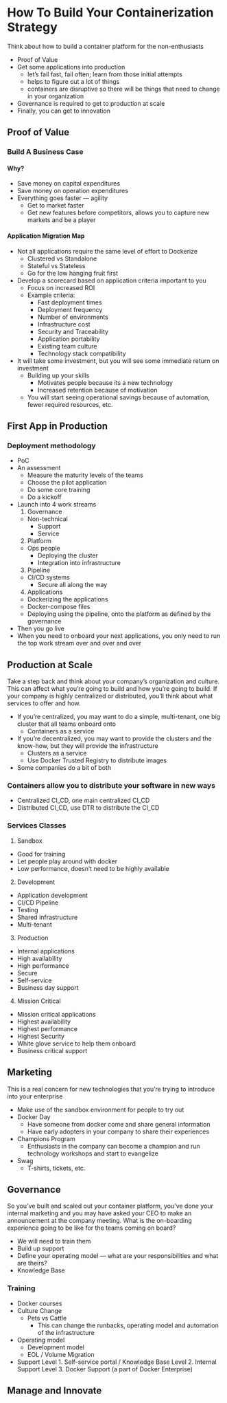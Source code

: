 # How To Build Your Containerization Strategy
Think about how to build a container platform for the non-enthusiasts
* Proof of Value
* Get some applications into production
  * let’s fail fast, fail often; learn from those initial attempts
  * helps to figure out a lot of things
  * containers are disruptive so there will be things that need to change in your organization
* Governance is required to get to production at scale
* Finally, you can get to innovation

## Proof of Value
### Build A Business Case
#### Why?
* Save money on capital expenditures
* Save money on operation expenditures
* Everything goes faster — agility
  * Get to market faster
  * Get new features before competitors, allows you to capture new markets and be a player
#### Application Migration Map
* Not all applications require the same level of effort to Dockerize
  * Clustered vs Standalone
  * Stateful vs Stateless
  * Go for the low hanging fruit first
* Develop a scorecard based on application criteria important to you
  * Focus on increased ROI
  * Example criteria:
    * Fast deployment times
    * Deployment frequency
    * Number of environments
    * Infrastructure cost
    * Security and Traceability
    * Application portability
    * Existing team culture
    * Technology stack compatibility
* It will take some investment, but you will see some immediate return on investment
  * Building up your skills
    * Motivates people because its a new technology
    * Increased retention because of motivation
  * You will start seeing operational savings because of automation, fewer required resources, etc.

## First App in Production
### Deployment methodology
* PoC
* An assessment
  * Measure the maturity levels of the teams
  * Choose the pilot application
  * Do some core training
  * Do a kickoff
* Launch into 4 work streams
  1. Governance
    * Non-technical
      * Support
      * Service
  2. Platform
    * Ops people
      * Deploying the cluster
      * Integration into infrastructure
  3. Pipeline
    * CI/CD systems
      * Secure all along the way
  4. Applications
    * Dockerizing the applications
    * Docker-compose files
    * Deploying using the pipeline, onto the platform as defined by the governance
* Then you go live
* When you need to onboard your next applications, you only need to run the top work stream over and over and over

## Production at Scale
Take a step back and think about your company’s organization and culture. This can affect what you’re going to build and how you’re going to build. If your company is highly centralized or distributed, you’ll think about what services to offer and how.
* If you’re centralized, you may want to do a simple, multi-tenant, one big cluster that all teams onboard onto
  * Containers as a service
* If you’re decentralized, you may want to provide the clusters and the know-how, but they will provide the infrastructure
  * Clusters as a service
  * Use Docker Trusted Registry to distribute images
* Some companies do a bit of both
### Containers allow you to distribute your software in new ways
* Centralized CI_CD, one main centralized CI_CD
* Distributed CI_CD, use DTR to distribute the CI_CD

### Services Classes
1. Sandbox
  * Good for training
  * Let people play around with docker
  * Low performance, doesn’t need to be highly available
2. Development
  * Application development
  * CI/CD Pipeline
  * Testing
  * Shared infrastructure
  * Multi-tenant
3. Production
  * Internal applications
  * High availability
  * High performance
  * Secure
  * Self-service
  * Business day support
4. Mission Critical
  * Mission critical applications
  * Highest availability 
  * Highest performance
  * Highest Security
  * White glove service to help them onboard 
  * Business critical support

## Marketing
This is a real concern for new technologies that you’re trying to introduce into your enterprise

* Make use of the sandbox environment for people to try out
* Docker Day
  * Have someone from docker come and share general information
  * Have early adopters in your company to share their experiences
* Champions Program
  * Enthusiasts in the company can become a champion and run technology workshops and start to evangelize 
* Swag
  * T-shirts, tickets, etc.

## Governance
So you’ve built and scaled out your container platform, you’ve done your internal marketing and you may have asked your CEO to make an announcement at the company meeting. What is the on-boarding experience going to be like for the teams coming on board?
* We will need to train them
* Build up support
* Define your operating model — what are your responsibilities and what are theirs?
* Knowledge Base

### Training
* Docker courses
* Culture Change
  * Pets vs Cattle
    * This can change the runbacks, operating model and automation of the infrastructure
* Operating model
  * Development model 
  * EOL / Volume Migration 
* Support
  Level 1. Self-service portal / Knowledge Base
  Level 2. Internal Support
  Level 3. Docker Support (a part of Docker Enterprise)

## Manage and Innovate


